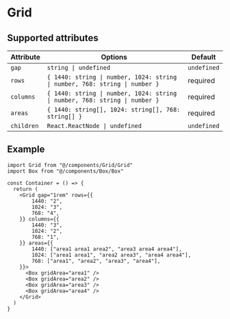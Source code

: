 # Grid

## Supported attributes

| **Attribute** | **Options** | **Default** |
|---|---|---|
| `gap` | `string \| undefined` | `undefined` |
| `rows` | `{ 1440: string \| number, 1024: string \| number, 768: string \| number }` | required |
| `columns` | `{ 1440: string \| number, 1024: string \| number, 768: string \| number }` | required |
| `areas` | `{ 1440: string[], 1024: string[], 768: string[] }` | required |
| `children` | `React.ReactNode \| undefined` | `undefined` |

## Example

```tsx
import Grid from "@/components/Grid/Grid"
import Box from "@/components/Box/Box"

const Container = () => {
  return (
    <Grid gap="1rem" rows={{
        1440: "2",
        1024: "3",
        768: "4",
    }} columns={{
        1440: "3",
        1024: "2",
        768: "1",
    }} areas={{
        1440: ["area1 area1 area2", "area3 area4 area4"],
        1024: ["area1 area1", "area2 area3", "area4 area4"],
        768: ["area1", "area2", "area3", "area4"],
    }}>
      <Box gridArea="area1" />
      <Box gridArea="area2" />
      <Box gridArea="area3" />
      <Box gridArea="area4" />
    </Grid>
  )
}
```